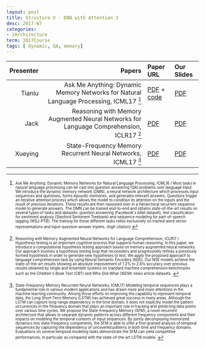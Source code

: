 ```yaml
---
layout: post
title: Structure V - DNN with Attention 3
desc: 2017-W7
categories:
- 2Architecture
term: 2017Course
tags: [ dynamic, QA, memory]
---
```




| Presenter | Papers | Paper URL| Our Slides |
| -----: | ---------------------------: | :----- | :----- |
| Tianlu | Ask Me Anything: Dynamic Memory Networks for Natural Language Processing, ICML17 [^1]| [PDF](https://arxiv.org/abs/1506.07285) + [code](https://github.com/swstarlab/DynamicMemoryNetworks) | [PDF]({{site.baseurl}}/talks/20171003-Tianlu.pdf) |
| Jack | Reasoning with Memory Augmented Neural Networks for Language Comprehension, ICLR17 [^2]| [PDF](https://arxiv.org/abs/1610.06454) | [PDF]({{site.baseurl}}/talks/20171003-jack.pdf) |
| Xueying | State-Frequency Memory Recurrent Neural Networks, ICML17 [^3] | [PDF](http://proceedings.mlr.press/v70/hu17c.html) | [PDF]({{site.baseurl}}/talks/20171003-Xueying.pdf) |

<!--excerpt.start-->
[^1]: <sub><sup>  Ask Me Anything: Dynamic Memory Networks for Natural Language Processing, ICML16 / Most tasks in natural language processing can be cast into question answering (QA) problems over language input. We introduce the dynamic memory network (DMN), a neural network architecture which processes input sequences and questions, forms episodic memories, and generates relevant answers. Questions trigger an iterative attention process which allows the model to condition its attention on the inputs and the result of previous iterations. These results are then reasoned over in a hierarchical recurrent sequence model to generate answers. The DMN can be trained end-to-end and obtains state-of-the-art results on several types of tasks and datasets: question answering (Facebook's bAbI dataset), text classification for sentiment analysis (Stanford Sentiment Treebank) and sequence modeling for part-of-speech tagging (WSJ-PTB). The training for these different tasks relies exclusively on trained word vector representations and input-question-answer triplets. (high citation) </sup></sub>



[^2]: <sub><sup>  Reasoning with Memory Augmented Neural Networks for Language Comprehension, ICLR17 / Hypothesis testing is an important cognitive process that supports human reasoning. In this paper, we introduce a computational hypothesis testing approach based on memory augmented neural networks. Our approach involves a hypothesis testing loop that reconsiders and progressively refines a previously formed hypothesis in order to generate new hypotheses to test. We apply the proposed approach to language comprehension task by using Neural Semantic Encoders (NSE). Our NSE models achieve the state-of-the-art results showing an absolute improvement of 1.2% to 2.6% accuracy over previous results obtained by single and ensemble systems on standard machine comprehension benchmarks such as the Children's Book Test (CBT) and Who-Did-What (WDW) news article datasets. </sup></sub>


[^3]: <sub><sup>  State-Frequency Memory Recurrent Neural Networks, ICML17/ Modeling temporal sequences plays a fundamental role in various modern applications and has drawn more and more attentions in the machine learning community. Among those efforts on improving the capability to represent temporal data, the Long Short-Term Memory (LSTM) has achieved great success in many areas. Although the LSTM can capture long-range dependency in the time domain, it does not explicitly model the pattern occurrences in the frequency domain that plays an important role in tracking and predicting data points over various time cycles. We propose the State-Frequency Memory (SFM), a novel recurrent architecture that allows to separate dynamic patterns across different frequency components and their impacts on modeling the temporal contexts of input sequences. By jointly decomposing memorized dynamics into state-frequency components, the SFM is able to offer a fine-grained analysis of temporal sequences by capturing the dependency of uncovered patterns in both time and frequency domains. Evaluations on several temporal modeling tasks demonstrate the SFM can yield competitive performances, in particular as compared with the state-of-the-art LSTM models. </sup></sub>